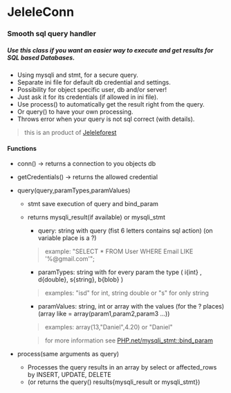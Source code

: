 # JeleleConn
### Smooth sql query handler
##### Use this class if you want an easier way to execute and get results for SQL based Databases.
- Using mysqli and stmt, for a secure query.
- Separate ini file for default db credential and settings.
- Possibility for object specific user, db and/or server!
- Just ask it for its credentials (if allowed in ini file).
- Use process() to automatically get the result right from the query.
- Or query() to have your own processing.
- Throws error when your query is not sql correct (with details).

> this is an product of [Jeleleforest](https://jeleleforest.nl?english)

#### Functions
- conn() -> returns a connection to you objects db
- getCredentials() -> returns the allowed credential
- query(query,paramTypes,paramValues)
  - stmt save execution of query and bind_param
  - returns mysqli_result(if available) or mysqli_stmt

    - query: string with query (fist 6 letters contains sql action) (on variable place is a ?)
    > example: "SELECT * FROM User WHERE Email LIKE '%@gmail.com'";

    - paramTypes: string with for every param the type ( i{int} , d{double}, s{string}, b{blob} )
    > examples: "isd" for int, string double or "s" for only string

    - paramValues: string, int or array with the values (for the ? places) (array like = array(param1,param2,param3 ...))
    > examples: array(13,"Daniel",4.20) or "Daniel"

    > for more information see [PHP.net/mysqli_stmt::bind_param](https://www.php.net/manual/en/mysqli-stmt.bind-param.php)

- process(same arguments as query)
  - Processes the query results in an array by select or affected_rows by INSERT, UPDATE, DELETE
  - (or returns the query() results{mysqli_result or mysqli_stmt})
